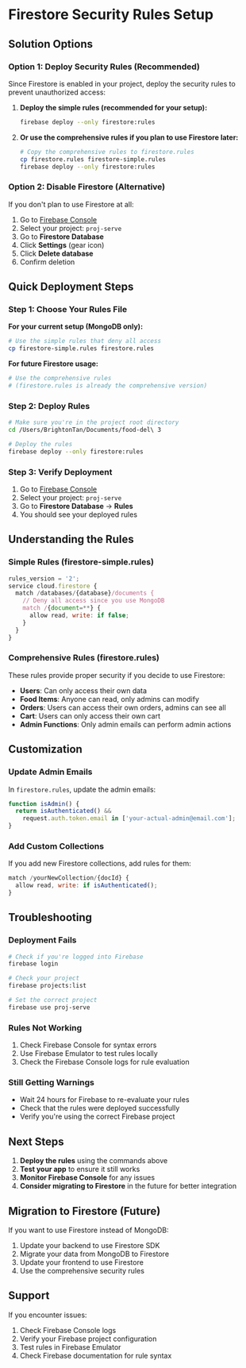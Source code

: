 # Firestore Security Rules Setup


## Solution Options

### Option 1: Deploy Security Rules (Recommended)

Since Firestore is enabled in your project, deploy the security rules to prevent unauthorized access:

1. **Deploy the simple rules (recommended for your setup):**
   ```bash
   firebase deploy --only firestore:rules
   ```

2. **Or use the comprehensive rules if you plan to use Firestore later:**
   ```bash
   # Copy the comprehensive rules to firestore.rules
   cp firestore.rules firestore-simple.rules
   firebase deploy --only firestore:rules
   ```

### Option 2: Disable Firestore (Alternative)

If you don't plan to use Firestore at all:

1. Go to [Firebase Console](https://console.firebase.google.com/)
2. Select your project: `proj-serve`
3. Go to **Firestore Database**
4. Click **Settings** (gear icon)
5. Click **Delete database**
6. Confirm deletion

## Quick Deployment Steps

### Step 1: Choose Your Rules File

**For your current setup (MongoDB only):**
```bash
# Use the simple rules that deny all access
cp firestore-simple.rules firestore.rules
```

**For future Firestore usage:**
```bash
# Use the comprehensive rules
# (firestore.rules is already the comprehensive version)
```

### Step 2: Deploy Rules

```bash
# Make sure you're in the project root directory
cd /Users/BrightonTan/Documents/food-del\ 3

# Deploy the rules
firebase deploy --only firestore:rules
```

### Step 3: Verify Deployment

1. Go to [Firebase Console](https://console.firebase.google.com/)
2. Select your project: `proj-serve`
3. Go to **Firestore Database** → **Rules**
4. You should see your deployed rules

## Understanding the Rules

### Simple Rules (firestore-simple.rules)
```javascript
rules_version = '2';
service cloud.firestore {
  match /databases/{database}/documents {
    // Deny all access since you use MongoDB
    match /{document=**} {
      allow read, write: if false;
    }
  }
}
```

### Comprehensive Rules (firestore.rules)
These rules provide proper security if you decide to use Firestore:

- **Users**: Can only access their own data
- **Food Items**: Anyone can read, only admins can modify
- **Orders**: Users can access their own orders, admins can see all
- **Cart**: Users can only access their own cart
- **Admin Functions**: Only admin emails can perform admin actions

## Customization

### Update Admin Emails
In `firestore.rules`, update the admin emails:
```javascript
function isAdmin() {
  return isAuthenticated() && 
    request.auth.token.email in ['your-actual-admin@email.com'];
}
```

### Add Custom Collections
If you add new Firestore collections, add rules for them:
```javascript
match /yourNewCollection/{docId} {
  allow read, write: if isAuthenticated();
}
```

## Troubleshooting

### Deployment Fails
```bash
# Check if you're logged into Firebase
firebase login

# Check your project
firebase projects:list

# Set the correct project
firebase use proj-serve
```

### Rules Not Working
1. Check Firebase Console for syntax errors
2. Use Firebase Emulator to test rules locally
3. Check the Firebase Console logs for rule evaluation

### Still Getting Warnings
- Wait 24 hours for Firebase to re-evaluate your rules
- Check that the rules were deployed successfully
- Verify you're using the correct Firebase project

## Next Steps

1. **Deploy the rules** using the commands above
2. **Test your app** to ensure it still works
3. **Monitor Firebase Console** for any issues
4. **Consider migrating to Firestore** in the future for better integration

## Migration to Firestore (Future)

If you want to use Firestore instead of MongoDB:

1. Update your backend to use Firestore SDK
2. Migrate your data from MongoDB to Firestore
3. Update your frontend to use Firestore
4. Use the comprehensive security rules

## Support

If you encounter issues:
1. Check Firebase Console logs
2. Verify your Firebase project configuration
3. Test rules in Firebase Emulator
4. Check Firebase documentation for rule syntax 